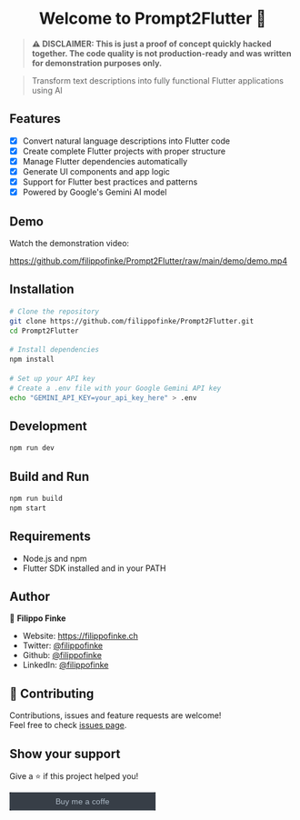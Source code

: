 <h1 align="center">Welcome to Prompt2Flutter 🚀</h1>

> **⚠️ DISCLAIMER: This is just a proof of concept quickly hacked together. The code quality is not production-ready and was written for demonstration purposes only.**

> Transform text descriptions into fully functional Flutter applications using AI

## Features

- [x] Convert natural language descriptions into Flutter code
- [x] Create complete Flutter projects with proper structure
- [x] Manage Flutter dependencies automatically
- [x] Generate UI components and app logic
- [x] Support for Flutter best practices and patterns
- [x] Powered by Google's Gemini AI model

## Demo

Watch the demonstration video:

https://github.com/filippofinke/Prompt2Flutter/raw/main/demo/demo.mp4

## Installation

```sh
# Clone the repository
git clone https://github.com/filippofinke/Prompt2Flutter.git
cd Prompt2Flutter

# Install dependencies
npm install

# Set up your API key
# Create a .env file with your Google Gemini API key
echo "GEMINI_API_KEY=your_api_key_here" > .env
```

## Development

```sh
npm run dev
```

## Build and Run

```sh
npm run build
npm start
```

## Requirements

- Node.js and npm
- Flutter SDK installed and in your PATH

## Author

👤 **Filippo Finke**

- Website: https://filippofinke.ch
- Twitter: [@filippofinke](https://twitter.com/filippofinke)
- Github: [@filippofinke](https://github.com/filippofinke)
- LinkedIn: [@filippofinke](https://linkedin.com/in/filippofinke)

## 🤝 Contributing

Contributions, issues and feature requests are welcome!<br />Feel free to check [issues page](https://github.com/filippofinke/Prompt2Flutter/issues).

## Show your support

Give a ⭐️ if this project helped you!

<a href="https://www.buymeacoffee.com/filippofinke">
  <img src="https://github.com/filippofinke/filippofinke/raw/main/images/buymeacoffe.png" alt="Buy Me A McFlurry">
</a>
